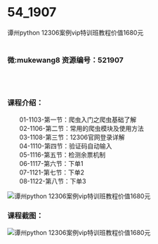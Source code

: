 # 54_1907
谭州python 12306案例vip特训班教程价值1680元
<br/></br>
<h3>微:mukewang8 资源编号：521907</h3>
<br/></br>
<h3>课程介绍：</h3>
<div align="center">
<div align="left">
<div align="center">
<div align="left">&nbsp;&nbsp;&nbsp;&nbsp;&nbsp;&nbsp; 01-1103-第一节：<a title="查看与 爬虫 相关的文章" target="_blank">爬虫</a>入门之爬虫基础了解</div>
</div>
<div align="center">
<div align="left">&nbsp;&nbsp;&nbsp;&nbsp;&nbsp;&nbsp; 02-1106-第二节：常用的爬虫模块及使用方法</div>
</div>
<div align="center">
<div align="left">&nbsp;&nbsp;&nbsp;&nbsp;&nbsp;&nbsp; 03-1108-第三节：12306官网登录详解</div>
</div>
<div align="center">
<div align="left">&nbsp;&nbsp;&nbsp;&nbsp;&nbsp;&nbsp; 04-1110-第四节：验证码自动输入</div>
</div>
<div align="center">
<div align="left">&nbsp;&nbsp;&nbsp;&nbsp;&nbsp;&nbsp; 05-1116-第五节：检测余票机制</div>
</div>
<div align="center">
<div align="left">&nbsp;&nbsp;&nbsp;&nbsp;&nbsp;&nbsp; 06-1117-第六节：下单1</div>
</div>
<div align="center">
<div align="left">&nbsp;&nbsp;&nbsp;&nbsp;&nbsp;&nbsp; 07-1121-第七节：下单2</div>
</div>
<div align="center">
<div align="left">&nbsp;&nbsp;&nbsp;&nbsp;&nbsp;&nbsp; 08-1122-第八节：下单3</div>
</div>
</div>
</div>
<p><img src="https://www.ko996.com/wp-content/uploads/img/2018/04/2-4.png" alt="谭州python 12306案例vip特训班教程价值1680元"></p>
<div class="info-desc">
<h3>课程截图：</h3>
<p><img src="https://www.ko996.com/wp-content/uploads/img/2018/04/3-4.png" alt="谭州python 12306案例vip特训班教程价值1680元"></p>


			
</div>
